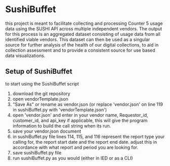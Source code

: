 # SushiBuffet
this project is meant to facilitate collecting and processing Counter 5 usage data using the SUSHI API across multiple independent vendors. 
The output for this process is an aggregated dataset consisting of usage data from all identified viable vendors.  This dataset can then be used as a singular source for further analysis of the health of our digital collections, to aid in collection assessment and to provide a consistent source for use based data visualizations.


## Setup of SushiBuffet
to start using the SushiBuffet script 
1. download the git repository
2. open vendorTemplate.json 
3. "Save As" or rename as vendor.json (or replace 'vendor.json' on line 119 in sushiBuffet.py with 'vendorTemplate.json')
4. open 'vendor.json' and enter in your vendor name, Requestor_id, customer_id, and api_key if applicable, this will give the program information to build the call string when its run.
5. save your vendor.json document
6. in sushiBuffet.py file lines 114, 115, and 116 represent the report type your calling for, the report start date and the report end date. adjust this in accordance with what report and period you are looking for. 
7. save sushiBuffet.py file
8. run sushiBuffet.py as you would (either in IED or as a CLI)
